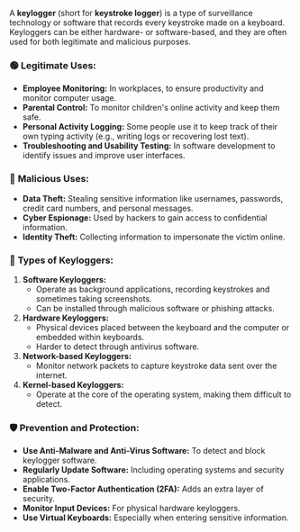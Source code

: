 A **keylogger** (short for **keystroke logger**) is a type of surveillance technology or software that records every keystroke made on a keyboard. Keyloggers can be either hardware- or software-based, and they are often used for both legitimate and malicious purposes.

### 🟢 **Legitimate Uses:**
- **Employee Monitoring:** In workplaces, to ensure productivity and monitor computer usage.
- **Parental Control:** To monitor children's online activity and keep them safe.
- **Personal Activity Logging:** Some people use it to keep track of their own typing activity (e.g., writing logs or recovering lost text).
- **Troubleshooting and Usability Testing:** In software development to identify issues and improve user interfaces.

### 🔴 **Malicious Uses:**
- **Data Theft:** Stealing sensitive information like usernames, passwords, credit card numbers, and personal messages.
- **Cyber Espionage:** Used by hackers to gain access to confidential information.
- **Identity Theft:** Collecting information to impersonate the victim online.

### 🚦 **Types of Keyloggers:**
1. **Software Keyloggers:**
   - Operate as background applications, recording keystrokes and sometimes taking screenshots.
   - Can be installed through malicious software or phishing attacks.
2. **Hardware Keyloggers:**
   - Physical devices placed between the keyboard and the computer or embedded within keyboards.
   - Harder to detect through antivirus software.
3. **Network-based Keyloggers:**
   - Monitor network packets to capture keystroke data sent over the internet.
4. **Kernel-based Keyloggers:**
   - Operate at the core of the operating system, making them difficult to detect.

### 🛡️ **Prevention and Protection:**
- **Use Anti-Malware and Anti-Virus Software:** To detect and block keylogger software.
- **Regularly Update Software:** Including operating systems and security applications.
- **Enable Two-Factor Authentication (2FA):** Adds an extra layer of security.
- **Monitor Input Devices:** For physical hardware keyloggers.
- **Use Virtual Keyboards:** Especially when entering sensitive information.

